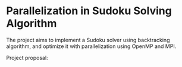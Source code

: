 # Parallelization in Sudoku Solving Algorithm

The project aims to implement a Sudoku solver using backtracking algorithm, and optimize it with parallelization using OpenMP and MPI.

Project proposal:
